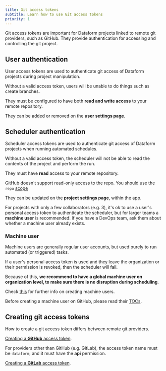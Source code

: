 ```yaml
---
title: Git access tokens
subtitle: Learn how to use Git access tokens
priority: 1
---
```


Git access tokens are important for Dataform projects linked to remote git providers, such as GitHub. They provide authentication for accessing and controlling the git project.

## User authentication

User access tokens are used to authenticate git access of Dataform projects during project manipulation.

Without a valid access token, users will be unable to do things such as create branches.

They must be configured to have both **read and write access** to your remote repository.

They can be added or removed on the **user settings page**.

## Scheduler authentication

Scheduler access tokens are used to authenticate git access of Dataform projects when running automated schedules.

Without a valid access token, the scheduler will not be able to read the contents of the project and perform the run.

They must have **read** access to your remote repository.

<div className="bp3-callout bp3-icon-info-sign bp3-intent-warning" markdown="1">
  GitHub doesn't support read-only access to the repo. You should use the <code>repo</code> <a target="_blank" rel="noopener" href="https://developer.github.com/apps/building-oauth-apps/understanding-scopes-for-oauth-apps">scope</a>
</div>

They can be updated on the **project settings page**, within the app.

For projects with only a few collaborators (e.g. 3), it's ok to use a user's personal access token to authenticate the scheduler, but for larger teams a **machine user** is recommended. If you have a DevOps team, ask them about whether a machine user already exists.

### Machine user

Machine users are generally regular user accounts, but used purely to run automated (or triggered) tasks.

If a user's personal access token is used and they leave the organization or their permission is revoked, then the scheduler will fail.

Because of this, **we recommend to have a global machine user on organization level, to make sure there is no disruption during scheduling**.

Check [this](https://developer.github.com/v3/guides/managing-deploy-keys/#machine-users) for further info on creating machine users.

Before creating a machine user on GitHub, please read their [TOCs](https://help.github.com/en/github/site-policy/github-terms-of-service#3-account-requirements).

## Creating git access tokens

How to create a git access token differs between remote git providers.

[Creating a **GitHub** access token](https://help.github.com/en/github/authenticating-to-github/creating-a-personal-access-token-for-the-command-line#creating-a-token).

For providers other than GitHub (e.g. GitLab), the access token name must be `dataform`, and it must have the **api** permission.

[Creating a **GitLab** access token](https://docs.gitlab.com/ee/user/profile/personal_access_tokens.html#creating-a-personal-access-token).
